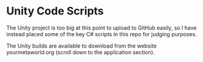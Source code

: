 # Unity Code Scripts

The Unity project is too big at this point to upload to GitHub easily, so I have instead placed some of the key C# scripts in this repo for judging purposes.

The Unity builds are available to download from the website yourmetaworld.org (scroll down to the application section).
